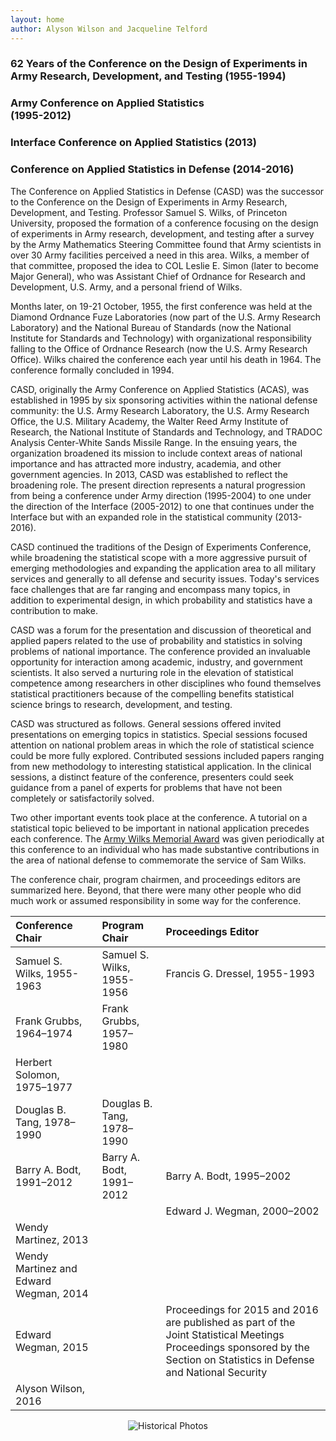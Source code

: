 ```yaml
---
layout: home
author: Alyson Wilson and Jacqueline Telford
---
```

### 62 Years of the Conference on the Design of Experiments in Army Research, Development, and Testing (1955-1994)
### Army Conference on Applied Statistics<br>(1995-2012)
### Interface Conference on Applied Statistics (2013)
### Conference on Applied Statistics in Defense (2014-2016)
  
The Conference on Applied Statistics in Defense (CASD) was the successor to the Conference on the Design of Experiments in Army Research, Development, and Testing. Professor Samuel S. Wilks, of Princeton University, proposed the formation of a conference focusing on the design of experiments in Army research, development, and testing after a survey by the Army Mathematics Steering Committee found that Army scientists in over 30 Army facilities perceived a need in this area. Wilks, a member of that committee, proposed the idea to COL Leslie E. Simon (later to become Major General), who was Assistant Chief of Ordnance for Research and Development, U.S. Army, and a personal friend of Wilks.

Months later, on 19-21 October, 1955, the first conference was held at the Diamond Ordnance Fuze Laboratories (now part of the U.S. Army Research Laboratory) and the National Bureau of Standards (now the National Institute for Standards and Technology) with organizational responsibility falling to the Office of Ordnance Research (now the U.S. Army Research Office). Wilks chaired the conference each year until his death in 1964. The conference formally concluded in 1994.

CASD, originally the Army Conference on Applied Statistics (ACAS), was established in 1995 by six sponsoring activities within the national defense community: the U.S. Army Research Laboratory, the U.S. Army Research Office, the U.S. Military Academy, the Walter Reed Army Institute of Research, the National Institute of Standards and Technology, and TRADOC Analysis Center-White Sands Missile Range. In the ensuing years, the organization broadened its mission to include context areas of national importance and has attracted more industry, academia, and other government agencies. In 2013, CASD was established to reflect the broadening role. The present direction represents a natural progression from being a conference under Army direction (1995-2004) to one under the direction of the Interface (2005-2012) to one that continues under the Interface but with an expanded role in the statistical community (2013-2016).

CASD continued the traditions of the Design of Experiments Conference, while broadening the statistical scope with a more aggressive pursuit of emerging methodologies and expanding the application area to all military services and generally to all defense and security issues. Today's services face challenges that are far ranging and encompass many topics, in addition to experimental design, in which probability and statistics have a contribution to make.

CASD was a forum for the presentation and discussion of theoretical and applied papers related to the use of probability and statistics in solving problems of national importance. The conference provided an invaluable opportunity for interaction among academic, industry, and government scientists. It also served a nurturing role in the elevation of statistical competence among researchers in other disciplines who found themselves statistical practitioners because of the compelling benefits statistical science brings to research, development, and testing.

CASD was structured as follows. General sessions offered invited presentations on emerging topics in statistics. Special sessions focused attention on national problem areas in which the role of statistical science could be more fully explored. Contributed sessions included papers ranging from new methodology to interesting statistical application. In the clinical sessions, a distinct feature of the conference, presenters could seek guidance from a panel of experts for problems that have not been completely or satisfactorily solved. 

Two other important events took place at the conference. A tutorial on a statistical topic believed to be important in national application precedes each conference. The [Army Wilks Memorial Award](https://alysongwilson.github.io/ACAS/wilksaward) was given periodically at this conference to an individual who has made substantive contributions in the area of national defense to commemorate the service of Sam Wilks.

The conference chair, program chairmen, and proceedings editors are summarized here. Beyond, that there were many other people who did much work or assumed responsibility in some way for the conference.

| Conference Chair | Program Chair | Proceedings Editor
| :--- | :--- | :--- |
| Samuel S. Wilks, 1955-1963 | Samuel S. Wilks, 1955-1956 | Francis G. Dressel, 1955-1993 |
| Frank Grubbs, 1964–1974 | Frank Grubbs, 1957–1980 | |
| Herbert Solomon, 1975–1977 | | |
| Douglas B. Tang, 1978–1990 | Douglas B. Tang, 1978–1990 | |
| Barry A. Bodt, 1991–2012 | Barry A. Bodt, 1991–2012 | Barry A. Bodt, 1995–2002 |
| | | Edward J. Wegman, 2000–2002 |
| Wendy Martinez, 2013 | | |
| Wendy Martinez and Edward Wegman, 2014 | | |
| Edward Wegman, 2015 | | Proceedings for 2015 and 2016 are published as part of the Joint Statistical Meetings Proceedings sponsored by the Section on Statistics in Defense and National Security |
| Alyson Wilson, 2016 | | |


<p align="center">
<img src="https://alysongwilson.github.io/ACAS/50Years.jpg" alt="Historical Photos">
</p>


